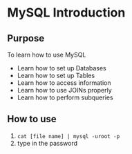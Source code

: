 # MySQL Introduction

## Purpose
To learn how to use MySQL
- Learn how to set up Databases
- Learn how to set up Tables
- Learn how to access information
- Learn how to use JOINs properly
- Learn how to perform subqueries

## How to use
1) `cat [file name] | mysql -uroot -p`
2) type in the password
